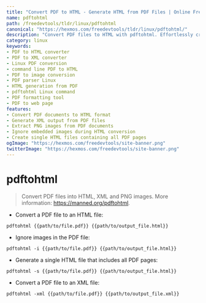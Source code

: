 ```yaml
---
title: "Convert PDF to HTML - Generate HTML from PDF Files | Online Free DevTools by Hexmos"
name: pdftohtml
path: /freedevtools/tldr/linux/pdftohtml
canonical: "https://hexmos.com/freedevtools/tldr/linux/pdftohtml/"
description: "Convert PDF files to HTML with pdftohtml. Effortlessly create HTML, XML and PNG images from PDFs using this Linux command. Free online tool, no registration required."
category: linux
keywords:
- PDF to HTML converter
- PDF to XML converter
- Linux PDF conversion
- command line PDF to HTML
- PDF to image conversion
- PDF parser Linux
- HTML generation from PDF
- pdftohtml Linux command
- PDF formatting tool
- PDF to web page
features:
- Convert PDF documents to HTML format
- Generate XML output from PDF files
- Extract PNG images from PDF documents
- Ignore embedded images during HTML conversion
- Create single HTML files containing all PDF pages
ogImage: "https://hexmos.com/freedevtools/site-banner.png"
twitterImage: "https://hexmos.com/freedevtools/site-banner.png"
---
```


# pdftohtml

> Convert PDF files into HTML, XML and PNG images.
> More information: <https://manned.org/pdftohtml>.

- Convert a PDF file to an HTML file:

`pdftohtml {{path/to/file.pdf}} {{path/to/output_file.html}}`

- Ignore images in the PDF file:

`pdftohtml -i {{path/to/file.pdf}} {{path/to/output_file.html}}`

- Generate a single HTML file that includes all PDF pages:

`pdftohtml -s {{path/to/file.pdf}} {{path/to/output_file.html}}`

- Convert a PDF file to an XML file:

`pdftohtml -xml {{path/to/file.pdf}} {{path/to/output_file.xml}}`
